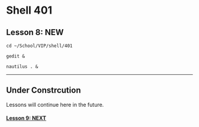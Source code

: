 # Shell 401
## Lesson 8: NEW

`cd ~/School/VIP/shell/401`

`gedit &`

`nautilus . &`

___

## Under Constrcution
Lessons will continue here in the future.

#### [Lesson 9: NEXT](https://github.com/inkVerb/vip/blob/master/401-shell/Lesson-09.md)
